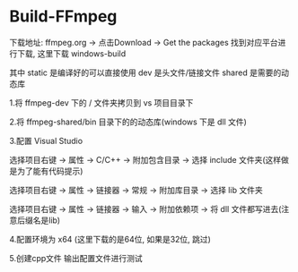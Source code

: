 # Build-FFmpeg

下载地址: ffmpeg.org ->  点击Download -> Get the packages 找到对应平台进行下载, 这里下载 windows-build

其中 static 是编译好的可以直接使用
     dev 是头文件/链接文件
     shared 是需要的动态库

1.将 ffmpeg-dev 下的 <include> / <lib> 文件夹拷贝到 vs 项目目录下

2.将 ffmpeg-shared/bin 目录下的的动态库(windows 下是 dll 文件)

3.配置 Visual Studio

选择项目右键 -> 属性 -> C/C++ -> 附加包含目录 -> 选择 include 文件夹(这样做是为了能有代码提示)

选择项目右键 -> 属性 -> 链接器 -> 常规 -> 附加库目录 -> 选择 lib 文件夹 

选择项目右键 -> 属性 -> 链接器 -> 输入 -> 附加依赖项 -> 将 dll 文件都写进去(注意后缀名是lib)


4.配置环境为 x64 (这里下载的是64位, 如果是32位, 跳过)

5.创建cpp文件 输出配置文件进行测试